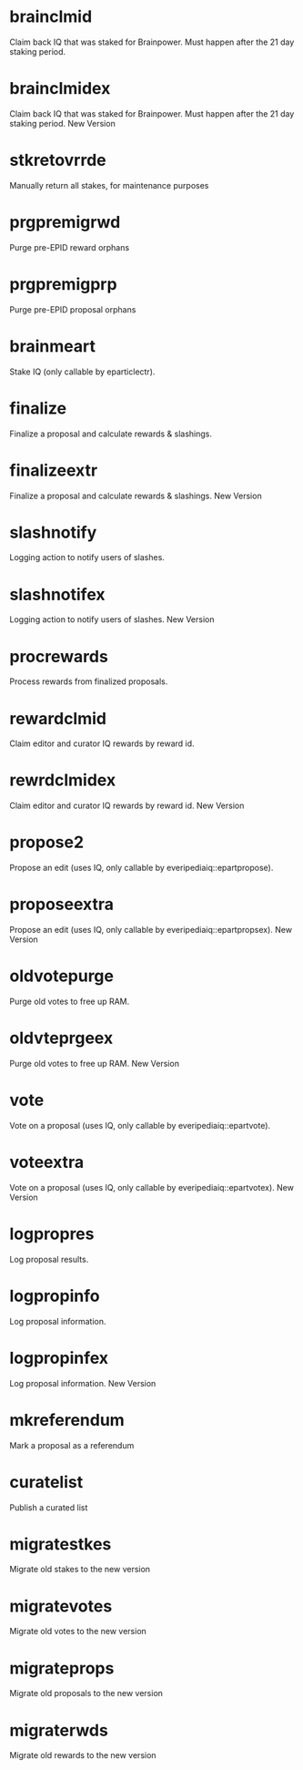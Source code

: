 <h1 class="contract">brainclmid</h1>
Claim back IQ that was staked for Brainpower. Must happen after the 21 day staking period.
<h1 class="contract">brainclmidex</h1>
Claim back IQ that was staked for Brainpower. Must happen after the 21 day staking period. New Version
<h1 class="contract">stkretovrrde</h1>
Manually return all stakes, for maintenance purposes
<h1 class="contract">prgpremigrwd</h1>
Purge pre-EPID reward orphans
<h1 class="contract">prgpremigprp</h1>
Purge pre-EPID proposal orphans
<h1 class="contract">brainmeart</h1>
Stake IQ (only callable by eparticlectr).
<h1 class="contract">finalize</h1>
Finalize a proposal and calculate rewards & slashings.
<h1 class="contract">finalizeextr</h1>
Finalize a proposal and calculate rewards & slashings. New Version
<h1 class="contract">slashnotify</h1>
Logging action to notify users of slashes.
<h1 class="contract">slashnotifex</h1>
Logging action to notify users of slashes. New Version
<h1 class="contract">procrewards</h1>
Process rewards from finalized proposals.
<h1 class="contract">rewardclmid</h1>
Claim editor and curator IQ rewards by reward id.
<h1 class="contract">rewrdclmidex</h1>
Claim editor and curator IQ rewards by reward id. New Version
<h1 class="contract">propose2</h1>
Propose an edit (uses IQ, only callable by everipediaiq::epartpropose).
<h1 class="contract">proposeextra</h1>
Propose an edit (uses IQ, only callable by everipediaiq::epartpropsex). New Version
<h1 class="contract">oldvotepurge</h1>
Purge old votes to free up RAM.
<h1 class="contract">oldvteprgeex</h1>
Purge old votes to free up RAM. New Version
<h1 class="contract">vote</h1>
Vote on a proposal (uses IQ, only callable by everipediaiq::epartvote).
<h1 class="contract">voteextra</h1>
Vote on a proposal (uses IQ, only callable by everipediaiq::epartvotex). New Version
<h1 class="contract">logpropres</h1>
Log proposal results.
<h1 class="contract">logpropinfo</h1>
Log proposal information.
<h1 class="contract">logpropinfex</h1>
Log proposal information. New Version
<h1 class="contract">mkreferendum</h1>
Mark a proposal as a referendum
<h1 class="contract">curatelist</h1>
Publish a curated list
<h1 class="contract">migratestkes</h1>
Migrate old stakes to the new version
<h1 class="contract">migratevotes</h1>
Migrate old votes to the new version
<h1 class="contract">migrateprops</h1>
Migrate old proposals to the new version
<h1 class="contract">migraterwds</h1>
Migrate old rewards to the new version